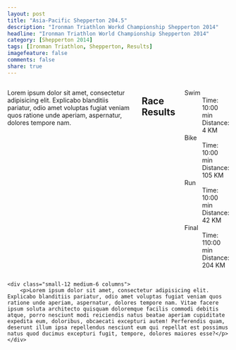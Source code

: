 ```yaml
---
layout: post
title: "Asia-Pacific Shepperton 204.5"
description: "Ironman Triathlon Workd Championship Shepperton 2014"
headline: "Ironman Triathlon World Championship Shepperton 2014"
category: [Shepperton 2014]
tags: [Ironman Triathlon, Shepperton, Results]
imagefeature: false
comments: false
share: true
---
```

<div class="row">
    <div class="small-12 medium-6 columns">
        <p>Lorem ipsum dolor sit amet, consectetur adipisicing elit. Explicabo blanditiis pariatur, odio amet voluptas fugiat veniam quos ratione unde aperiam, aspernatur, dolores tempore nam.</p>

 <h2>Race Results</h2>

<dl>
  <dt>Swim</dt>
    <dd>Time: 10:00 min</dd>
    <dd>Distance: 4 KM</dd>
  <dt>Bike</dt>
    <dd>Time: 10:00 min</dd>
    <dd>Distance: 105 KM</dd>
  <dt>Run</dt>
    <dd>Time: 10:00 min</dd>
    <dd>Distance: 42 KM</dd>
  <dt>Final</dt>
    <dd>Time: 110:00 min</dd>
    <dd>Distance: 204 KM</dd>
</dl>
    </div>

    <div class="small-12 medium-6 columns">
        <p>Lorem ipsum dolor sit amet, consectetur adipisicing elit. Explicabo blanditiis pariatur, odio amet voluptas fugiat veniam quos ratione unde aperiam, aspernatur, dolores tempore nam. Vitae facere ipsum soluta architecto quisquam doloremque facilis commodi debitis atque, porro nesciunt modi reiciendis natus beatae aperiam cupiditate expedita eum, doloribus, obcaecati excepturi autem! Perferendis quam, deserunt illum ipsa repellendus nesciunt eum qui repellat est possimus natus quod ducimus excepturi fugit, tempore, dolores maiores esse?</p>
    </div>
</div>
